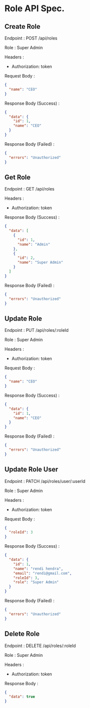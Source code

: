 # Role API Spec.

## Create Role

Endpoint : POST /api/roles

Role : Super Admin

Headers :

- Authorization: token

Request Body :

```json
{
  "name": "CEO"
}
```

Response Body (Success) :

```json
{
  "data": {
    "id": 1,
    "name": "CEO"
  }
}
```

Response Body (Failed) :

```json
{
  "errors": "Unauthorized"
}
```

## Get Role

Endpoint : GET /api/roles

Headers :

- Authorization: token

Response Body (Success) :

```json
{
  "data": [
    {
      "id": 1,
      "name": "Admin"
    },
    {
      "id": 2,
      "name": "Super Admin"
    }
  ]
}
```

Response Body (Failed) :

```json
{
  "errors": "Unauthorized"
}
```

## Update Role

Endpoint : PUT /api/roles/:roleId

Role : Super Admin

Headers :

- Authorization: token

Request Body :

```json
{
  "name": "CEO"
}
```

Response Body (Success) :

```json
{
  "data": {
    "id": 1,
    "name": "CEO"
  }
}
```

Response Body (Failed) :

```json
{
  "errors": "Unauthorized"
}
```

## Update Role User

Endpoint : PATCH /api/roles/user/:userId

Role : Super Admin

Headers :

- Authorization: token

Request Body :

```json
{
  "roleId": 3
}
```

Response Body (Success) :

```json
{
  "data": {
    "id": 1,
    "name": "rendi hendra",
    "email": "rendi@gmail.com",
    "roleId": 3,
    "role": "Super Admin"
  }
}
```

Response Body (Failed) :

```json
{
  "errors": "Unauthorized"
}
```

## Delete Role

Endpoint : DELETE /api/roles/:roleId

Role : Super Admin

Headers :

- Authorization: token

Response Body :

```json
{
  "data": true
}
```
